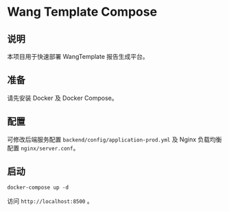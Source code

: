 # Wang Template Compose

## 说明

本项目用于快速部署 WangTemplate 报告生成平台。

## 准备

请先安装 Docker 及 Docker Compose。

## 配置

可修改后端服务配置 `backend/config/application-prod.yml` 及 Nginx 负载均衡配置 `nginx/server.conf`。

## 启动

```
docker-compose up -d
```

访问 `http://localhost:8500` 。
